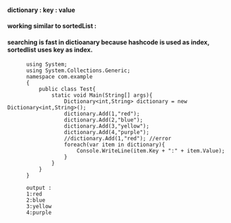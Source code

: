 #### dictionary : key : value

#### working similar to sortedList : 
#### searching is fast in dictioanary because hashcode is used as index, sortedlist uses key as index.

          using System;  
          using System.Collections.Generic;
          namespace com.example  
          {                                   
              public class Test{            
                  static void Main(String[] args){
                      Dictionary<int,String> dictionary = new Dictionary<int,String>();
                      dictionary.Add(1,"red");
                      dictionary.Add(2,"blue");
                      dictionary.Add(3,"yellow");
                      dictionary.Add(4,"purple");
                      //dictionary.Add(1,"red"); //error
                      foreach(var item in dictionary){
                          Console.WriteLine(item.Key + ":" + item.Value);
                      }
                  }
              }     
          }             
          
          output : 
          1:red
          2:blue
          3:yellow
          4:purple
          
          
